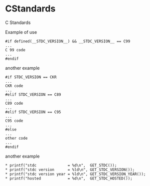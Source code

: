 # CStandards
C Standards

Example of use

```
#if defined(__STDC_VERSION__) && __STDC_VERSION__ == C99
...
C 99 code
...
#endif
```

another example

```
#if STDC_VERSION == CKR
...
CKR code
...
#elif STDC_VERSION == C89
...
C89 code
...
#elif STDC_VERSION == C95
...
C95 code
...
#else
...
other code
...
#endif
```

another example

```
* printf("stdc              = %d\n",  GET_STDC());
* printf("stdc version      = %ld\n", GET_STDC_VERSION());
* printf("stdc version year = %ld\n", GET_STDC_VERSION_YEAR());
* printf("hosted            = %d\n",  GET_STDC_HOSTED());
```
